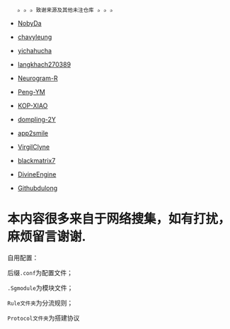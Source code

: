        ✰ ✰ ✰ 致谢来源及其他未注仓库 ✰ ✰ ✰

* [NobyDa](https://github.com/NobyDa)

* [chavyleung](https://github.com/chavyleung)

* [yichahucha](https://github.com/yichahucha)

* [langkhach270389](https://github.com/langkhach270389)

* [Neurogram-R](https://github.com/Neurogram-R)

* [Peng-YM](https://github.com/Peng-YM/QuanX)

* [KOP-XIAO](https://github.com/KOP-XIAO/QuantumultX)
 
* [dompling-2Y](https://github.com/dompling?tab=repositories)

* [app2smile](https://github.com/app2smile/rules)

* [VirgilClyne](https://github.com/VirgilClyne) 
 
* [blackmatrix7](https://github.com/blackmatrix7/ios_rule_script)

* [DivineEngine](https://github.com/DivineEngine/Profiles/tree/master)

* [Githubdulong](https://github.com/githubdulong/Script/blob/master)

# 本内容很多来自于网络搜集，如有打扰，麻烦留言谢谢.

自用配置：

后缀<code>.conf</code>为配置文件；

<code>.Sgmodule</code>为模块文件；

<code>Rule文件夹</code>为分流规则；

<code>Protocol文件夹</code>为搭建协议

